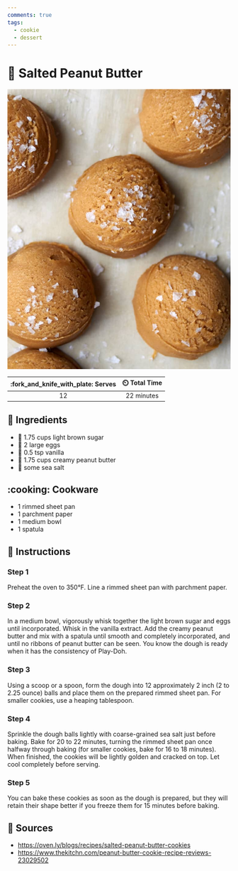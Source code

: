 ```yaml
---
comments: true
tags:
  - cookie
  - dessert
---
```

# :cookie: Salted Peanut Butter

![Salted Peanut Butter](../assets/images/salted-peanut-butter.jpg)

| :fork_and_knife_with_plate: Serves | :timer_clock: Total Time |
|:----------------------------------:|:-----------------------: |
| 12 | 22 minutes |

## :salt: Ingredients

- :maple_leaf: 1.75 cups light brown sugar
- :egg: 2 large eggs
- :icecream: 0.5 tsp vanilla
- :peanuts: 1.75 cups creamy peanut butter
- :salt: some sea salt

## :cooking: Cookware

- 1 rimmed sheet pan
- 1 parchment paper
- 1 medium bowl
- 1 spatula

## :pencil: Instructions

### Step 1

Preheat the oven to 350°F. Line a rimmed sheet pan with parchment paper.

### Step 2

In a medium bowl, vigorously whisk together the light brown sugar and eggs until incorporated. Whisk in the vanilla
extract. Add the creamy peanut butter and mix with a spatula until smooth and completely incorporated, and until no
ribbons of peanut butter can be seen. You know the dough is ready when it has the consistency of Play-Doh.

### Step 3

Using a scoop or a spoon, form the dough into 12 approximately 2 inch (2 to 2.25 ounce) balls and place them on the
prepared rimmed sheet pan. For smaller cookies, use a heaping tablespoon.

### Step 4

Sprinkle the dough balls lightly with coarse-grained sea salt just before baking. Bake for 20 to 22 minutes, turning the
rimmed sheet pan once halfway through baking (for smaller cookies, bake for 16 to 18 minutes). When finished, the
cookies will be lightly golden and cracked on top. Let cool completely before serving.

### Step 5

You can bake these cookies as soon as the dough is prepared, but they will retain their shape better if you freeze them
for 15 minutes before baking.

## :link: Sources

- <https://oven.ly/blogs/recipes/salted-peanut-butter-cookies>
- <https://www.thekitchn.com/peanut-butter-cookie-recipe-reviews-23029502>
